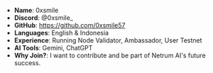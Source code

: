 - **Name**:   0xsmile
- **Discord**: @0xsmile_
- **GitHub**: https://github.com/0xsmile57
- **Languages**: English & Indonesia
- **Experience**: Running Node Validator, Ambassador, User Testnet
- **AI Tools**: Gemini, ChatGPT
- **Why Join?**: I want to contribute and be part of Netrum AI's future success.
